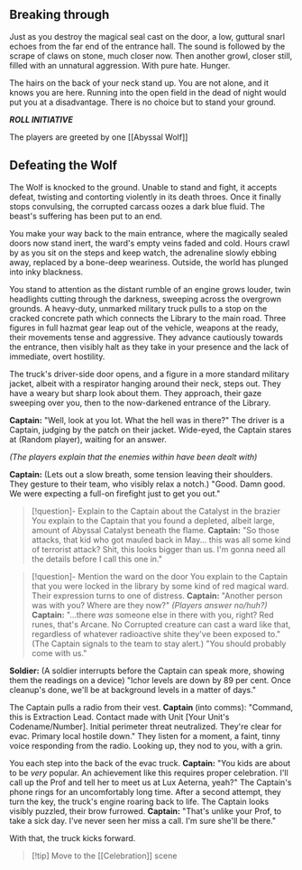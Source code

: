 ## Breaking through

Just as you destroy the magical seal cast on the door, a low, guttural snarl echoes from the far end of the entrance hall. The sound is followed by the scrape of claws on stone, much closer now. Then another growl, closer still, filled with an unnatural aggression. With pure hate. Hunger.

The hairs on the back of your neck stand up. You are not alone, and it knows you are here. Running into the open field in the dead of night would put you at a disadvantage. There is no choice but to stand your ground.

***ROLL INITIATIVE***

The players are greeted by one [[Abyssal Wolf]]

## Defeating the Wolf

The Wolf is knocked to the ground. Unable to stand and fight, it accepts defeat, twisting and contorting violently in its death throes. Once it finally stops convulsing, the corrupted carcass oozes a dark blue fluid. The beast's suffering has been put to an end.

You make your way back to the main entrance, where the magically sealed doors now stand inert, the ward's empty veins faded and cold. Hours crawl by as you sit on the steps and keep watch, the adrenaline slowly ebbing away, replaced by a bone-deep weariness. Outside, the world has plunged into inky blackness.

You stand to attention as the distant rumble of an engine grows louder, twin headlights cutting through the darkness, sweeping across the overgrown grounds. A heavy-duty, unmarked military truck pulls to a stop on the cracked concrete path which connects the Library to the main road. Three figures in full hazmat gear leap out of the vehicle, weapons at the ready, their movements tense and aggressive. They advance cautiously towards the entrance, then visibly halt as they take in your presence and the lack of immediate, overt hostility.

The truck's driver-side door opens, and a figure in a more standard military jacket, albeit with a respirator hanging around their neck, steps out. They have a weary but sharp look about them. They approach, their gaze sweeping over you, then to the now-darkened entrance of the Library.

**Captain:** "Well, look at you lot. What the hell was in there?"
The driver is a Captain, judging by the patch on their jacket. Wide-eyed, the Captain stares at (Random player), waiting for an answer.

*(The players explain that the enemies within have been dealt with)*

**Captain:** (Lets out a slow breath, some tension leaving their shoulders. They gesture to their team, who visibly relax a notch.) "Good. Damn good. We were expecting a full-on firefight just to get you out."

>[!question]- Explain to the Captain about the Catalyst in the brazier
>You explain to the Captain that you found a depleted, albeit large, amount of Abyssal Catalyst beneath the flame.
>**Captain:** "So those attacks, that kid who got mauled back in May... this was all some kind of terrorist attack? Shit, this looks bigger than us. I'm gonna need all the details before I call this one in."

>[!question]- Mention the ward on the door 
>You explain to the Captain that you were locked in the library by some kind of red magical ward. Their expression turns to one of distress.
>**Captain:** "Another person was with you? Where are they now?"
>*(Players answer no/huh?)*
>**Captain:** "...there *was* someone else in there with you, right? Red runes, that's Arcane. No Corrupted creature can cast a ward like that, regardless of whatever radioactive shite they've been exposed to." (The Captain signals to the team to stay alert.) "You should probably come with us."

**Soldier:** (A soldier interrupts before the Captain can speak more, showing them the readings on a device) "Ichor levels are down by 89 per cent. Once cleanup's done, we'll be at background levels in a matter of days."

The Captain pulls a radio from their vest.
**Captain** (into comms): "Command, this is Extraction Lead. Contact made with Unit [Your Unit's Codename/Number]. Initial perimeter threat neutralized. They're clear for evac. Primary local hostile down."
They listen for a moment, a faint, tinny voice responding from the radio. Looking up, they nod to you, with a grin.

You each step into the back of the evac truck.
**Captain:** "You kids are about to be *very* popular. An achievement like this requires proper celebration. I'll call up the Prof and tell her to meet us at Lux Aeterna, yeah?"
The Captain's phone rings for an uncomfortably long time. After a second attempt, they turn the key, the truck's engine roaring back to life. The Captain looks visibly puzzled, their brow furrowed.
**Captain:** "That's unlike your Prof, to take a sick day. I've never seen her miss a call. I'm sure she'll be there."

With that, the truck kicks forward.

>[!tip] Move to the [[Celebration]] scene




